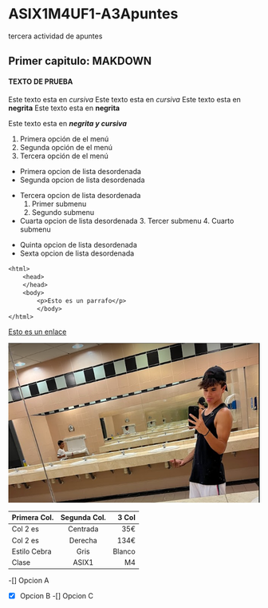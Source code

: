 # ASIX1M4UF1-A3Apuntes
tercera actividad de apuntes

## Primer capitulo: MAKDOWN
#### TEXTO  DE PRUEBA


Este texto esta en *cursiva*
Este texto esta en _cursiva_
Este texto esta en **negrita**
Este texto esta en __negrita__

Este texto esta en **_negrita y cursiva_**


1. Primera opción de el menú
2. Segunda opción de el menú 
3. Tercera opción de el menú


* Primera opcion de lista desordenada
* Segunda opcion de lista desordenada
- Tercera opcion de lista desordenada
    1. Primer submenu
    2. Segundo submenu
- Cuarta opcion de lista desordenada
    3. Tercer submenu
    4. Cuarto submenu
+ Quinta  opcion de lista desordenada
+ Sexta opcion de lista desordenada



```
<html>
    <head>
    </head>
    <body>
        <p>Esto es un parrafo</p>
        </body>
</html>
```
[Esto es un enlace](http://joan23.fje.edu "Enlace a la web del cole")

![Esto es una imagen](https://github.com/MarcosJesuites/ASIX1M4UF1-A3Apuntes/blob/main/foto.png "titulo opcional para la imagen")

|Primera Col.|Segunda Col.|3 Col|
|--------------|:------------:|-------:|
|Col 2 es|Centrada|35€|
|Col 2 es|Derecha|134€|
|Estilo Cebra|Gris|Blanco|
|Clase|ASIX1|M4|

-[] Opcion A
-[x] Opcion B
-[] Opcion C